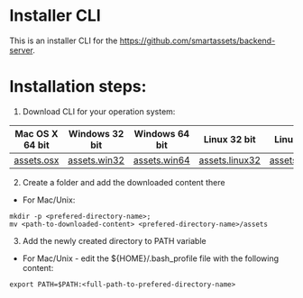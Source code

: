 # Installer CLI
This is an installer CLI for the https://github.com/smartassets/backend-server.

# Installation steps:
1. Download CLI for your operation system:

Mac OS X 64 bit | Windows 32 bit | Windows 64 bit | Linux 32 bit | Linux 64 bit
--- | --- | --- | --- | ---
[assets.osx](https://github.com/smartassets/installer/releases/download/1.0.1/assets.osx) | [assets.win32](https://github.com/smartassets/installer/releases/download/1.0.1/assets.win32) | [assets.win64](https://github.com/smartassets/installer/releases/download/1.0.1/assets.win64) | [assets.linux32](https://github.com/smartassets/installer/releases/download/1.0.1/assets.linux32) | [assets.linux64](https://github.com/smartassets/installer/releases/download/1.0.1/assets.linux64)

2. Create a folder and add the downloaded content there
- For Mac/Unix:
```
mkdir -p <prefered-directory-name>;
mv <path-to-downloaded-content> <prefered-directory-name>/assets
```

3. Add the newly created directory to PATH variable
- For Mac/Unix - edit the ${HOME}/.bash_profile file with the following content:
```
export PATH=$PATH:<full-path-to-prefered-directory-name>
```
